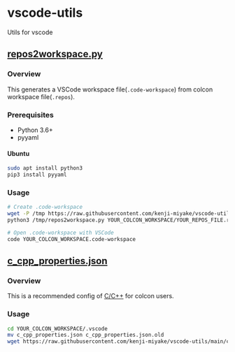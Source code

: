 # vscode-utils

Utils for vscode

## [repos2workspace.py](https://raw.githubusercontent.com/kenji-miyake/vscode-utils/main/repos2workspace.py)

### Overview

This generates a VSCode workspace file(`.code-workspace`) from colcon workspace file(`.repos`).

### Prerequisites

- Python 3.6+
- pyyaml

#### Ubuntu

```sh
sudo apt install python3
pip3 install pyyaml
```

### Usage

```sh
# Create .code-workspace
wget -P /tmp https://raw.githubusercontent.com/kenji-miyake/vscode-utils/main/repos2workspace.py
python3 /tmp/repos2workspace.py YOUR_COLCON_WORKSPACE/YOUR_REPOS_FILE.repos

# Open .code-workspace with VSCode
code YOUR_COLCON_WORKSPACE.code-workspace
```

## [c_cpp_properties.json](https://raw.githubusercontent.com/kenji-miyake/vscode-utils/main/c_cpp_properties.json)

### Overview

This is a recommended config of [C/C++](https://marketplace.visualstudio.com/items?itemName=ms-vscode.cpptools) for colcon users.

### Usage

```sh
cd YOUR_COLCON_WORKSPACE/.vscode
mv c_cpp_properties.json c_cpp_properties.json.old
wget https://raw.githubusercontent.com/kenji-miyake/vscode-utils/main/c_cpp_properties.json -O c_cpp_properties.json
```
